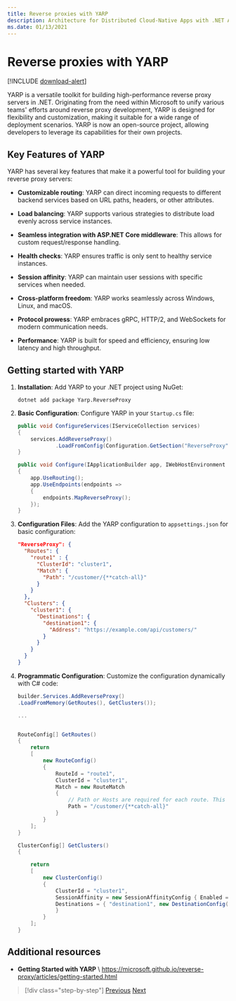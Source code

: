 ```yaml
---
title: Reverse proxies with YARP
description: Architecture for Distributed Cloud-Native Apps with .NET Aspire & Containers | Reverse proxies with YARP
ms.date: 01/13/2021
---
```

# Reverse proxies with YARP

[!INCLUDE [download-alert](../includes/download-alert.md)]

YARP is a versatile toolkit for building high-performance reverse proxy servers in .NET. Originating from the need within Microsoft to unify various teams' efforts around reverse proxy development, YARP is designed for flexibility and customization, making it suitable for a wide range of deployment scenarios. YARP is now an open-source project, allowing developers to leverage its capabilities for their own projects.

## Key Features of YARP

YARP has several key features that make it a powerful tool for building your reverse proxy servers:

- **Customizable routing**: YARP can direct incoming requests to different backend services based on URL paths, headers, or other attributes.

- **Load balancing**: YARP supports various strategies to distribute load evenly across service instances.

- **Seamless integration with ASP.NET Core middleware**: This allows for custom request/response handling.

- **Health checks**: YARP ensures traffic is only sent to healthy service instances.

- **Session affinity**: YARP can maintain user sessions with specific services when needed.

- **Cross-platform freedom**: YARP works seamlessly across Windows, Linux, and macOS.

- **Protocol prowess**: YARP embraces gRPC, HTTP/2, and WebSockets for modern communication needs.

- **Performance**: YARP is built for speed and efficiency, ensuring low latency and high throughput.

## Getting started with YARP

1. **Installation**: Add YARP to your .NET project using NuGet:

    ```shell
    dotnet add package Yarp.ReverseProxy
    ```

1. **Basic Configuration**: Configure YARP in your `Startup.cs` file:

    ```csharp
    public void ConfigureServices(IServiceCollection services)
    {
        services.AddReverseProxy()
                .LoadFromConfig(Configuration.GetSection("ReverseProxy"));
    }

    public void Configure(IApplicationBuilder app, IWebHostEnvironment env)
    {
        app.UseRouting();
        app.UseEndpoints(endpoints =>
        {
            endpoints.MapReverseProxy();
        });
    }
    ```

1. **Configuration Files**: Add the YARP configuration to `appsettings.json` for basic configuration:

    ```json
    "ReverseProxy": {
      "Routes": {
        "route1" : {
          "ClusterId": "cluster1",
          "Match": {
            "Path": "/customer/{**catch-all}"
          }
        }
      },
      "Clusters": {
        "cluster1": {
          "Destinations": {
            "destination1": {
              "Address": "https://example.com/api/customers/"
            }
          }
        }
      }
    }
    ```

1. **Programmatic Configuration**: Customize the configuration dynamically with C# code:

    ```csharp
    builder.Services.AddReverseProxy()
    .LoadFromMemory(GetRoutes(), GetClusters());

    ...


    RouteConfig[] GetRoutes()
    {
        return
        [
            new RouteConfig()
            {
                RouteId = "route1",
                ClusterId = "cluster1",
                Match = new RouteMatch
                {
                    // Path or Hosts are required for each route. This catch-all pattern matches all request paths.
                    Path = "/customer/{**catch-all}"
                }
            }
        ];
    }
    
    ClusterConfig[] GetClusters()
    {

        return
        [
            new ClusterConfig()
            {
                ClusterId = "cluster1",
                SessionAffinity = new SessionAffinityConfig { Enabled = true, Policy = "Cookie", AffinityKeyName = ".Yarp.ReverseProxy.Affinity" },
                Destinations = { "destination1", new DestinationConfig() { Address = "https://example.com/api/customers" } 
                }
            }
        ];
    }
    ```

## Additional resources

- **Getting Started with YARP** \ <https://microsoft.github.io/reverse-proxy/articles/getting-started.html>

>[!div class="step-by-step"]
>[Previous](gateway-patterns.md)
>[Next](../deploying-distributed-apps/how-deployment-affects-your-architecture.md)
